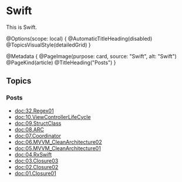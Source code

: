 # Swift

This is Swift.

@Options(scope: local) {
  @AutomaticTitleHeading(disabled)
  @TopicsVisualStyle(detailedGrid)
}

@Metadata {
  @PageImage(purpose: card, source: "Swift", alt: "Swift")
  @PageKind(article)
  @TitleHeading("Posts")
}

## Topics

### Posts

- <doc:32.Regex01>
- <doc:10.ViewControllerLifeCycle>
- <doc:09.StructClass>
- <doc:08.ARC>
- <doc:07.Coordinator>
- <doc:06.MVVM_CleanArchitecture02>
- <doc:05.MVVM_CleanArchitecture01>
- <doc:04.RxSwift>
- <doc:03.Closure03>
- <doc:02.Closure02>
- <doc:01.Closure01>
